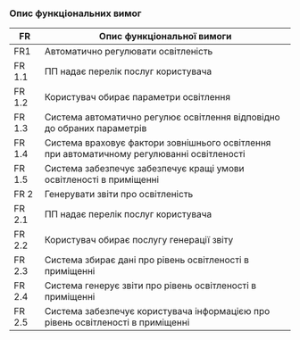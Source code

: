 ### Опис функціональних вимог
| FR | Опис функціональної вимоги |
| --- | --- |
| FR1 | Автоматично регулювати освітленість |
| FR 1.1 | ПП надає перелік послуг користувача |
| FR 1.2 | Користувач обирає параметри освітлення |
| FR 1.3 | Система автоматично регулює освітлення відповідно до обраних параметрів |
| FR 1.4 | Система враховує фактори зовнішнього освітлення при автоматичному регулюванні освітленості |
| FR 1.5 | Система забезпечує забезпечує кращі умови освітленості в приміщенні |
| FR 2 | Генерувати звіти про освітленість |
| FR 2.1 | ПП надає перелік послуг користувача |
| FR 2.2 | Користувач обирає послугу генерації звіту |
| FR 2.3 | Система збирає дані про рівень освітленості в приміщенні |
| FR 2.4 | Система генерує звіти про рівень освітленості в приміщенні |
| FR 2.5 | Система забезпечує користувача інформацією про рівень освітленості в приміщенні |
